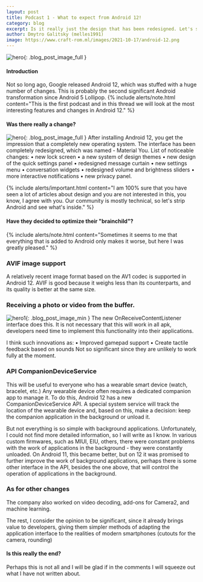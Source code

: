 ```yaml
---
layout: post
title: Podcast 1 - What to expect from Android 12!
category: blog
excerpt: Is it really just the design that has been redesigned. Let's see what's under the "hood" of this monster.
author: Dmytro Galitsky (melles1991)
image: https://www.craft-rom.ml/images/2021-10-17/android-12.png
---
```


![hero]({{page.image}}){: .blog_post_image_full }

#### Introduction

Not so long ago, Google released Android 12, which was stuffed with a huge number of changes. This is probably the second significant Android transformation since Android 5 Lollipop.
{% include alerts/note.html content="This is the first podcast and in this thread we will look at the most interesting features and changes in Android 12." %}

#### Was there really a change?
![hero](https://www.craft-rom.ml/images/2021-05-19/android-12.png){: .blog_post_image_full }
After installing Android 12, you get the impression that a completely new operating system.
The interface has been completely redesigned, which was named - Material You.
List of noticeable changes:
• new lock screen
• a new system of design themes
• new design of the quick settings panel
• redesigned message curtain
• new settings menu
• conversation widgets
• redesigned volume and brightness sliders
• more interactive notifications
• new privacy panel.

{% include alerts/important.html content="I am 100% sure that you have seen a lot of articles about design and you are not interested in this, you know, I agree with you. Our community is mostly technical, so let's strip Android and see what's inside." %}

#### Have they decided to optimize their "brainchild"?

{% include alerts/note.html content="Sometimes it seems to me that everything that is added to Android only makes it worse, but here I was greatly pleased." %}

### AVIF image support
A relatively recent image format based on the AV1 codec is supported in Android 12. AVIF is good because it weighs less than its counterparts, and its quality is better at the same size.

### Receiving a photo or video from the buffer.
![hero1](https://www.craft-rom.ml/images/2021-10-17/android-12-OnReceiveContentListener.gif){: .blog_post_image_min }
The new OnReceiveContentListener interface does this. It is not necessary that this will work in all apk, developers need time to implement this functionality into their applications.

I think such innovations as:
• Improved gamepad support
• Create tactile feedback based on sounds
Not so significant since they are unlikely to work fully at the moment.

### API CompanionDeviceService
This will be useful to everyone who has a wearable smart device (watch, bracelet, etc.)
Any wearable device often requires a dedicated companion app to manage it.
To do this, Android 12 has a new CompanionDeviceService API. A special system service will track the location of the wearable device and, based on this, make a decision: keep the companion application in the background or unload it.

But not everything is so simple with background applications. Unfortunately, I could not find more detailed information, so I will write as I know.
In various custom firmwares, such as MIUI, EIU, others, there were constant problems with the work of applications in the background - they were constantly unloaded. 
On Android 11, this became better, but on 12 it was promised to further improve the work of background applications, perhaps there is some other interface in the API, besides the one above, that will control the operation of applications in the background.

### As for other changes
The company also worked on video decoding, add-ons for Camera2, and machine learning.

The rest, I consider the opinion to be significant, since it already brings value to developers, giving them simpler methods of adapting the application interface to the realities of modern smartphones (cutouts for the camera, rounding)

#### Is this really the end?

Perhaps this is not all and I will be glad if in the comments I will squeeze out what I have not written about.